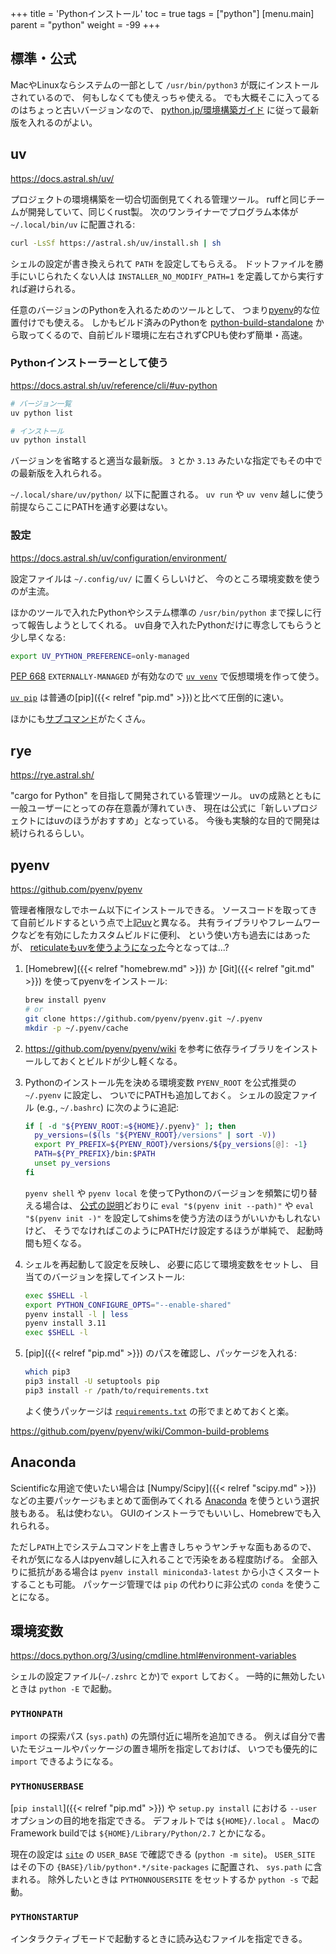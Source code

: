 +++
title = 'Pythonインストール'
toc = true
tags = ["python"]
[menu.main]
  parent = "python"
  weight = -99
+++

## 標準・公式

MacやLinuxならシステムの一部として
`/usr/bin/python3` が既にインストールされているので、
何もしなくても使えっちゃ使える。
でも大概そこに入ってるのはちょっと古いバージョンなので、
[python.jp/環境構築ガイド](https://www.python.jp/install/install.html)
に従って最新版を入れるのがよい。


## uv

<https://docs.astral.sh/uv/>

プロジェクトの環境構築を一切合切面倒見てくれる管理ツール。
ruffと同じチームが開発していて、同じくrust製。
次のワンライナーでプログラム本体が `~/.local/bin/uv` に配置される:
```sh
curl -LsSf https://astral.sh/uv/install.sh | sh
```

シェルの設定が書き換えられて `PATH` を設定してもらえる。
ドットファイルを勝手にいじられたくない人は
`INSTALLER_NO_MODIFY_PATH=1` を定義してから実行すれば避けられる。

任意のバージョンのPythonを入れるためのツールとして、
つまり[pyenv](#pyenv)的な位置付けでも使える。
しかもビルド済みのPythonを
[python-build-standalone](https://github.com/astral-sh/python-build-standalone)
から取ってくるので、自前ビルド環境に左右されずCPUも使わず簡単・高速。

### Pythonインストーラーとして使う

<https://docs.astral.sh/uv/reference/cli/#uv-python>

```sh
# バージョン一覧
uv python list

# インストール
uv python install
```

バージョンを省略すると適当な最新版。
`3` とか `3.13` みたいな指定でもその中での最新版を入れられる。

`~/.local/share/uv/python/` 以下に配置される。
`uv run` や `uv venv` 越しに使う前提ならここにPATHを通す必要はない。

### 設定

<https://docs.astral.sh/uv/configuration/environment/>

設定ファイルは `~/.config/uv/` に置くらしいけど、
今のところ環境変数を使うのが主流。

ほかのツールで入れたPythonやシステム標準の `/usr/bin/python`
まで探しに行って報告しようとしてくれる。
uv自身で入れたPythonだけに専念してもらうと少し早くなる:
```sh
export UV_PYTHON_PREFERENCE=only-managed
```

[PEP 668](https://peps.python.org/pep-0668/) `EXTERNALLY-MANAGED` が有効なので
[`uv venv`](https://docs.astral.sh/uv/reference/cli/#uv-venv)
で仮想環境を作って使う。

[`uv pip`](https://docs.astral.sh/uv/reference/cli/#uv-pip)
は普通の[pip]({{< relref "pip.md" >}})と比べて圧倒的に速い。

ほかにも[サブコマンド](https://docs.astral.sh/uv/reference/cli/#uv)がたくさん。


## rye

<https://rye.astral.sh/>

"cargo for Python" を目指して開発されている管理ツール。
uvの成熟とともに一般ユーザーにとっての存在意義が薄れていき、
現在は公式に「新しいプロジェクトにはuvのほうがおすすめ」となっている。
今後も実験的な目的で開発は続けられるらしい。


## pyenv

<https://github.com/pyenv/pyenv>

管理者権限なしでホーム以下にインストールできる。
ソースコードを取ってきて自前ビルドするという点で上記[uv](#uv)と異なる。
共有ライブラリやフレームワークなどを有効にしたカスタムビルドに便利、
という使い方も過去にはあったが、
[reticulateもuvを使うようになった](https://posit.co/blog/reticulate-1-41/)今となっては...?

1.  [Homebrew]({{< relref "homebrew.md" >}}) か
    [Git]({{< relref "git.md" >}}) を使ってpyenvをインストール:

    ```sh
    brew install pyenv
    # or
    git clone https://github.com/pyenv/pyenv.git ~/.pyenv
    mkdir -p ~/.pyenv/cache
    ```

1.  <https://github.com/pyenv/pyenv/wiki>
    を参考に依存ライブラリをインストールしておくとビルドが少し軽くなる。

1.  Pythonのインストール先を決める環境変数
    `PYENV_ROOT` を公式推奨の `~/.pyenv` に設定し、
    ついでにPATHも追加しておく。
    シェルの設定ファイル (e.g., `~/.bashrc`) に次のように追記:

    ```sh
    if [ -d "${PYENV_ROOT:=${HOME}/.pyenv}" ]; then
      py_versions=($(ls "${PYENV_ROOT}/versions" | sort -V))
      export PY_PREFIX=${PYENV_ROOT}/versions/${py_versions[@]: -1}
      PATH=${PY_PREFIX}/bin:$PATH
      unset py_versions
    fi
    ```

    `pyenv shell` や `pyenv local`
    を使ってPythonのバージョンを頻繁に切り替える場合は、
    [公式の説明](https://github.com/pyenv/pyenv#installation)どおりに
    `eval "$(pyenv init --path)"` や
    `eval "$(pyenv init -)"`
    を設定してshimsを使う方法のほうがいいかもしれないけど、
    そうでなければこのようにPATHだけ設定するほうが単純で、
    起動時間も短くなる。

1.  シェルを再起動して設定を反映し、
    必要に応じて環境変数をセットし、
    目当てのバージョンを探してインストール:

    ```sh
    exec $SHELL -l
    export PYTHON_CONFIGURE_OPTS="--enable-shared"
    pyenv install -l | less
    pyenv install 3.11
    exec $SHELL -l
    ```

1.  [pip]({{< relref "pip.md" >}}) のパスを確認し、パッケージを入れる:

    ```sh
    which pip3
    pip3 install -U setuptools pip
    pip3 install -r /path/to/requirements.txt
    ```

    よく使うパッケージは
    [`requirements.txt`](https://github.com/heavywatal/dotfiles/blob/master/.config/python/requirements.txt)
    の形でまとめておくと楽。


<https://github.com/pyenv/pyenv/wiki/Common-build-problems>



## Anaconda

Scientificな用途で使いたい場合は
[Numpy/Scipy]({{< relref "scipy.md" >}})
などの主要パッケージもまとめて面倒みてくれる
[Anaconda](https://docs.continuum.io/anaconda/)
を使うという選択肢もある。
私は使わない。
GUIのインストーラでもいいし、Homebrewでも入れられる。

ただし`PATH`上でシステムコマンドを上書きしちゃうヤンチャな面もあるので、
それが気になる人はpyenv越しに入れることで汚染をある程度防げる。
全部入りに抵抗がある場合は
`pyenv install miniconda3-latest`
から小さくスタートすることも可能。
パッケージ管理では `pip` の代わりに非公式の `conda` を使うことになる。


## 環境変数

https://docs.python.org/3/using/cmdline.html#environment-variables

シェルの設定ファイル(`~/.zshrc` とか)で `export` しておく。
一時的に無効したいときは `python -E` で起動。

### `PYTHONPATH`

`import` の探索パス (`sys.path`) の先頭付近に場所を追加できる。
例えば自分で書いたモジュールやパッケージの置き場所を指定しておけば、
いつでも優先的に `import` できるようになる。


### `PYTHONUSERBASE`

[`pip install`]({{< relref "pip.md" >}}) や `setup.py install` における
`--user` オプションの目的地を指定できる。
デフォルトでは `${HOME}/.local` 。
MacのFramework buildでは `${HOME}/Library/Python/2.7` とかになる。

現在の設定は
[`site`](https://docs.python.org/3/library/site.html)
の `USER_BASE` で確認できる (`python -m site`)。
`USER_SITE` はその下の `{BASE}/lib/python*.*/site-packages` に配置され、
`sys.path` に含まれる。
除外したいときは `PYTHONNOUSERSITE` をセットするか `python -s` で起動。


### `PYTHONSTARTUP`

インタラクティブモードで起動するときに読み込むファイルを指定できる。
